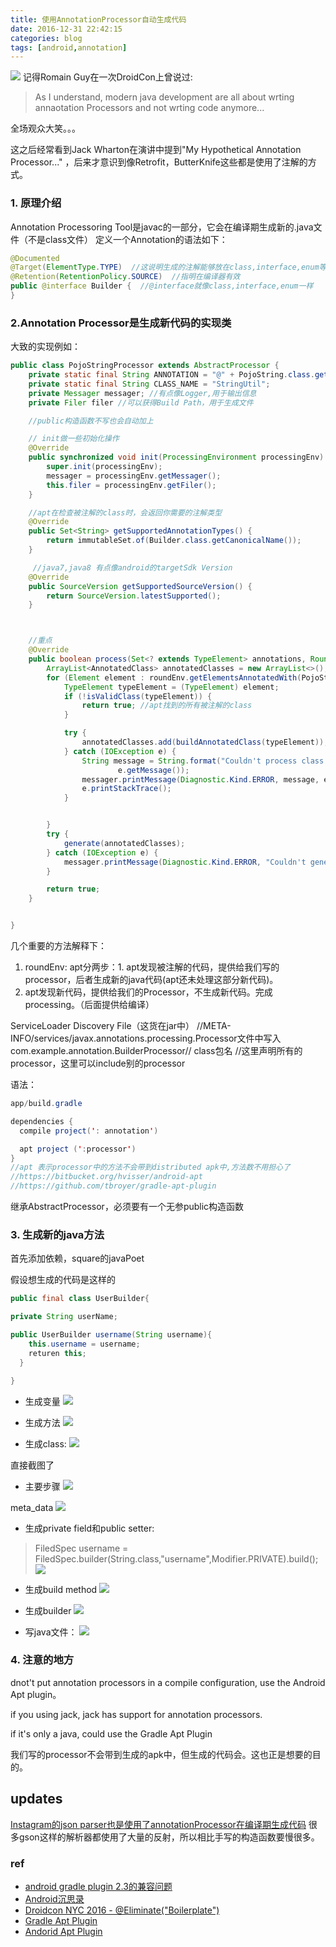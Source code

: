 ```yaml
---
title: 使用AnnotationProcessor自动生成代码
date: 2016-12-31 22:42:15
categories: blog
tags: [android,annotation]
---
```



![](http://www.haldir66.ga/static/imgs/apt_01.jpg)
记得Romain Guy在一次DroidCon上曾说过:

> As I understand, modern java development are all about wrting annaotation Processors and not wrting code anymore...

全场观众大笑。。。

这之后经常看到Jack Wharton在演讲中提到"My Hypothetical Annotation Processor..." ，后来才意识到像Retrofit，ButterKnife这些都是使用了注解的方式。
 <!--more-->



### 1. 原理介绍
Annotation Processoring Tool是javac的一部分，它会在编译期生成新的.java文件（不是class文件）
定义一个Annotation的语法如下：
```java
@Documented
@Target(ElementType.TYPE)  //这说明生成的注解能够放在class,interface,enum等类型上。不能放在method上
@Retention(RetentionPolicy.SOURCE)  //指明在编译器有效
public @interface Builder {  //@interface就像class,interface,enum一样
}
```

### 2.Annotation Processor是生成新代码的实现类
大致的实现例如：
```java
public class PojoStringProcessor extends AbstractProcessor {
    private static final String ANNOTATION = "@" + PojoString.class.getSimpleName();
    private static final String CLASS_NAME = "StringUtil";
    private Messager messager; //有点像Logger,用于输出信息
    private Filer filer //可以获得Build Path，用于生成文件

    //public构造函数不写也会自动加上

    // init做一些初始化操作
    @Override
    public synchronized void init(ProcessingEnvironment processingEnv) {
        super.init(processingEnv);
        messager = processingEnv.getMessager();
        this.filer = processingEnv.getFiler();
    }

    //apt在检查被注解的class时，会返回你需要的注解类型
    @Override
    public Set<String> getSupportedAnnotationTypes() {
        return immutableSet.of(Builder.class.getCanonicalName());
    }

	 //java7,java8 有点像android的targetSdk Version
    @Override
    public SourceVersion getSupportedSourceVersion() {
        return SourceVersion.latestSupported();
    }



    //重点
    @Override
    public boolean process(Set<? extends TypeElement> annotations, RoundEnvironment roundEnv) {
        ArrayList<AnnotatedClass> annotatedClasses = new ArrayList<>();
        for (Element element : roundEnv.getElementsAnnotatedWith(PojoString.class)) {
            TypeElement typeElement = (TypeElement) element;
            if (!isValidClass(typeElement)) {
                return true; //apt找到的所有被注解的class
            }

            try {
                annotatedClasses.add(buildAnnotatedClass(typeElement));
            } catch (IOException e) {
                String message = String.format("Couldn't process class %s: %s", typeElement,
                        e.getMessage());
                messager.printMessage(Diagnostic.Kind.ERROR, message, element);
                e.printStackTrace();
            }


        }
        try {
            generate(annotatedClasses);
        } catch (IOException e) {
            messager.printMessage(Diagnostic.Kind.ERROR, "Couldn't generate class");
        }

        return true;
    }


}

```
几个重要的方法解释下：
1. roundEnv: apt分两步：1. apt发现被注解的代码，提供给我们写的processor，后者生成新的java代码(apt还未处理这部分新代码)。
2. apt发现新代码，提供给我们的Processor，不生成新代码。完成processing。（后面提供给编译）


ServiceLoader Discovery File（这货在jar中）
//META-INFO/services/javax.annotations.processing.Processor文件中写入
com.example.annotation.BuilderProcessor// class包名
//这里声明所有的processor，这里可以include别的processor

语法：
```java
app/build.gradle

dependencies {
  compile project(': annotation')

  apt project (':processor')
}
//apt 表示processor中的方法不会带到distributed apk中,方法数不用担心了
//https://bitbucket.org/hvisser/android-apt
//https://github.com/tbroyer/gradle-apt-plugin
```



继承AbstractProcessor，必须要有一个无参public构造函数


### 3. 生成新的java方法
首先添加依赖，square的javaPoet

假设想生成的代码是这样的
```java
public final class UserBuilder{

private String userName;

public UserBuilder username(String username){
    this.username = username;
    returen this;
  }

}
```
- 生成变量
![](http://www.haldir66.ga/static/imgs/apt_field.jpg)

- 生成方法
![](http://www.haldir66.ga/static/imgs/apt_methods.jpg)

- 生成class:
![](http://www.haldir66.ga/static/imgs/apt_class.jpg)

直接截图了
- 主要步骤
![](http://www.haldir66.ga/static/imgs/apt_process_steps.jpg)

meta_data
![](http://www.haldir66.ga/static/imgs/apt_process_meta_data.jpg)

- 生成private field和public setter:
> FiledSpec username = FiledSpec.builder(String.class,"username",Modifier.PRIVATE).build();
![](http://www.haldir66.ga/static/imgs/apt_process_fields.jpg)


- 生成build method
![](http://www.haldir66.ga/static/imgs/apt_process_build_method.jpg)

- 生成builder
![](http://www.haldir66.ga/static/imgs/apt_process_create_builder.jpg)

- 写java文件：
![](http://www.haldir66.ga/static/imgs/apt_process_write_java_file.jpg)




### 4. 注意的地方
dnot't put annotation processors in a compile configuration, use the Android Apt plugin。

if you using jack, jack has support for annotation processors.

if it's only a java, could use the Gradle Apt Plugin

我们写的processor不会带到生成的apk中，但生成的代码会。这也正是想要的目的。

## updates
[Instagram的json parser也是使用了annotationProcessor在编译期生成代码](https://github.com/Instagram/ig-json-parser) 很多gson这样的解析器都使用了大量的反射，所以相比手写的构造函数要慢很多。


### ref
 - [android gradle plugin 2.3的兼容问题](https://code.google.com/p/android/issues/detail?id=227612)
 - [Android沉思录](http://yeungeek.com/2016/04/27/Android%E5%85%AC%E5%85%B1%E6%8A%80%E6%9C%AF%E7%82%B9%E4%B9%8B%E4%BA%8C-Annotation-Processing-Tool)
 - [Droidcon NYC 2016 - @Eliminate("Boilerplate")](https://www.youtube.com/watch?v=NBkl_SIHUr8)
 - [Gradle Apt Plugin](https://github.com/tbroyer/gradle-apt-plugin)
 - [Andorid Apt Plugin](https://bitbucket.org/hvisser/android-apt)

